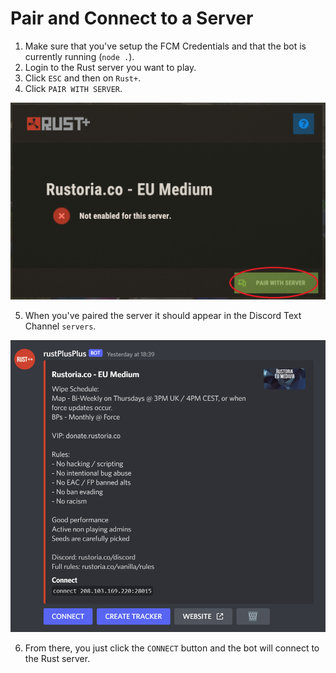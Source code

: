 # Pair and Connect to a Server

1. Make sure that you've setup the FCM Credentials and that the bot is currently running (`node .`).
2. Login to the Rust server you want to play.
3. Click `ESC` and then on `Rust+`.
4. Click `PAIR WITH SERVER`.

![Pair to server image](images/pairing_server.png)

5. When you've paired the server it should appear in the Discord Text Channel `servers`.

![server in servers image](images/servers_channel.png)

6. From there, you just click the `CONNECT` button and the bot will connect to the Rust server.
